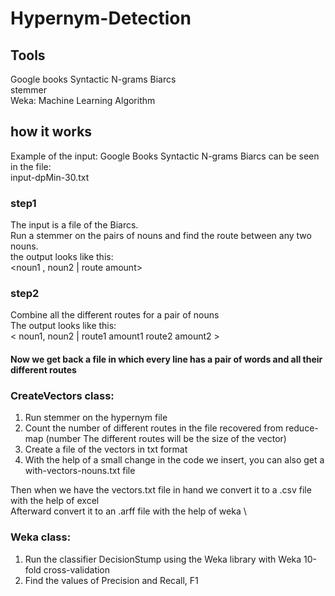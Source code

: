 # Hypernym-Detection
## Tools
Google books Syntactic N-grams Biarcs \
stemmer \
Weka: Machine Learning Algorithm

## how it works
Example of the input: Google Books Syntactic N-grams Biarcs can be seen in the file: \
input-dpMin-30.txt
### step1
The input is a file of the Biarcs. \
Run a stemmer on the pairs of nouns and find the route between any two nouns. \
the output looks like this: \
<noun1 , noun2 | route amount>
### step2
Combine all the different routes for a pair of nouns \
The output looks like this: \
< noun1, noun2 | route1 amount1 route2 amount2 > 

#### Now we get back a file in which every line has a pair of words and all their different routes

### CreateVectors class:
1. Run stemmer on the hypernym file
2. Count the number of different routes in the file recovered from reduce-map (number
The different routes will be the size of the vector)
3. Create a file of the vectors in txt format
4. With the help of a small change in the code we insert, you can also get a with-vectors-nouns.txt file

Then when we have the vectors.txt file in hand we convert it to a .csv file with the help of excel \
Afterward convert it to an .arff file with the help of weka \
### Weka class:
1. Run the classifier DecisionStump using the Weka library with Weka 10-fold cross-validation
2. Find the values of Precision and Recall, F1







